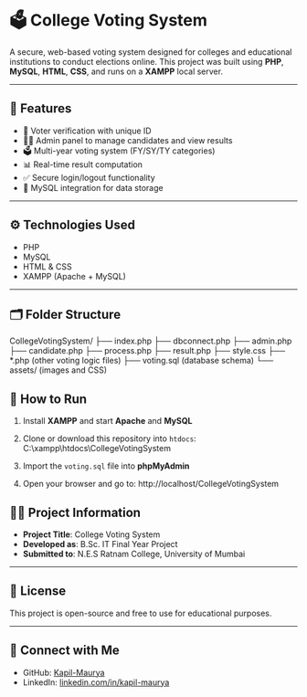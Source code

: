 # 🗳️ College Voting System

A secure, web-based voting system designed for colleges and educational institutions to conduct elections online. This project was built using **PHP**, **MySQL**, **HTML**, **CSS**, and runs on a **XAMPP** local server.

---

## 📌 Features

- 🔐 Voter verification with unique ID
- 🧑‍💼 Admin panel to manage candidates and view results
- 🗳️ Multi-year voting system (FY/SY/TY categories)
- 📊 Real-time result computation
- ✅ Secure login/logout functionality
- 📁 MySQL integration for data storage

---

## ⚙️ Technologies Used

- PHP
- MySQL
- HTML & CSS
- XAMPP (Apache + MySQL)

---

## 🗂️ Folder Structure

CollegeVotingSystem/
├── index.php
├── dbconnect.php
├── admin.php
├── candidate.php
├── process.php
├── result.php
├── style.css
├── *.php (other voting logic files)
├── voting.sql (database schema)
└── assets/ (images and CSS)



## 🚀 How to Run

1. Install **XAMPP** and start **Apache** and **MySQL**
2. Clone or download this repository into `htdocs`:
C:\xampp\htdocs\CollegeVotingSystem


3. Import the `voting.sql` file into **phpMyAdmin**
4. Open your browser and go to:
http://localhost/CollegeVotingSystem



## 👨‍🎓 Project Information

- **Project Title**: College Voting System
- **Developed as**: B.Sc. IT Final Year Project
- **Submitted to**: N.E.S Ratnam College, University of Mumbai

---

## 📄 License

This project is open-source and free to use for educational purposes.

---

## 🔗 Connect with Me

- GitHub: [Kapil-Maurya](https://github.com/Kapil-Maurya)
- LinkedIn: [linkedin.com/in/kapil-maurya](https://www.linkedin.com/in/kapil-maurya)
